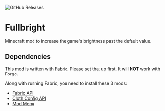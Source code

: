 ![GitHub Releases](https://img.shields.io/github/downloads/seaneoo/fullbright/latest/total)

# Fullbright
Minecraft mod to increase the game's brightness past the default value.

## Dependencies
This mod is written with [Fabric](https://fabricmc.net/). Please set that up first. It will **NOT** work with Forge.

Along with running Fabric, you need to install these 3 mods:
- [Fabric API](https://www.curseforge.com/minecraft/mc-mods/fabric-api)
- [Cloth Config API](https://www.curseforge.com/minecraft/mc-mods/cloth-config)
- [Mod Menu](https://www.curseforge.com/minecraft/mc-mods/modmenu)
